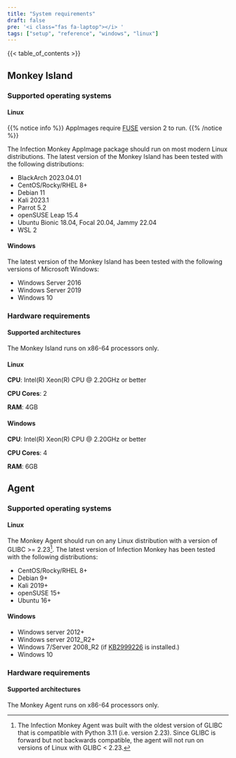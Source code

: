 ```yaml
---
title: "System requirements"
draft: false
pre: '<i class="fas fa-laptop"></i> '
tags: ["setup", "reference", "windows", "linux"]
---
```


{{< table_of_contents >}}

## Monkey Island


### Supported operating systems

#### Linux

{{% notice info %}}
AppImages require
[FUSE](https://www.kernel.org/doc/html/next/filesystems/fuse.html) version 2 to
run.
{{% /notice %}}

The Infection Monkey AppImage package should run on most modern Linux
distributions. The latest version of the Monkey Island has been tested with the
following distributions:

- BlackArch 2023.04.01
- CentOS/Rocky/RHEL 8+
- Debian 11
- Kali 2023.1
- Parrot 5.2
- openSUSE Leap 15.4
- Ubuntu Bionic 18.04, Focal 20.04, Jammy 22.04
- WSL 2

#### Windows

The latest version of the Monkey Island has been tested with the following
versions of Microsoft Windows:
- Windows Server 2016
- Windows Server 2019
- Windows 10

### Hardware requirements
#### Supported architectures
The Monkey Island runs on x86-64 processors only.

#### Linux
**CPU**: Intel(R) Xeon(R) CPU @ 2.20GHz or better

**CPU Cores**: 2

**RAM**: 4GB

#### Windows
**CPU**: Intel(R) Xeon(R) CPU @ 2.20GHz or better

**CPU Cores**: 4

**RAM**: 6GB

## Agent

### Supported operating systems
#### Linux

The Monkey Agent should run on any Linux distribution with a version of
GLIBC >= 2.23[^1]. The latest version of Infection Monkey has been tested
with the following distributions:

- CentOS/Rocky/RHEL 8+
- Debian 9+
- Kali 2019+
- openSUSE 15+
- Ubuntu 16+

#### Windows

- Windows server 2012+
- Windows server 2012_R2+
- Windows 7/Server 2008_R2 (if
  [KB2999226](https://support.microsoft.com/en-us/help/2999226/update-for-universal-c-runtime-in-windows)
  is installed.)
- Windows 10

### Hardware requirements
#### Supported architectures
The Monkey Agent runs on x86-64 processors only.

[^1]: The Infection Monkey Agent was built with the oldest version of GLIBC
    that is compatible with Python 3.11 (i.e. version 2.23). Since GLIBC is
    forward but not backwards compatible,  the agent will not run on versions
    of Linux with GLIBC < 2.23.
